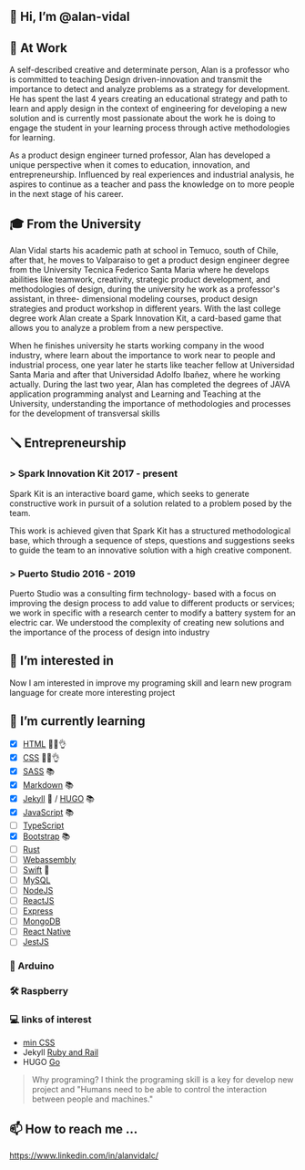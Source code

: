 
## 👋 Hi, I’m @alan-vidal

## 🧰 At Work
A self-described creative and determinate person, Alan is a professor who is committed to teaching Design driven-innovation and transmit the importance to detect and analyze problems as a strategy for development. He has spent the last 4 years creating an educational strategy and path to learn and apply design in the context of engineering for developing a new solution and is currently most passionate about the work he is doing to engage the student in your learning process through active methodologies for learning.

As a product design engineer turned professor, Alan has developed a unique perspective when it comes to education, innovation, and entrepreneurship. Influenced by real experiences and industrial analysis, he aspires to continue as a teacher and pass the knowledge on to more people in the next stage of his career.

## 🎓 From the University
Alan Vidal starts his academic path at school in Temuco, south of Chile, after that, he moves to Valparaiso to get a product design engineer degree from the University Tecnica Federico Santa Maria where he develops abilities like teamwork, creativity, strategic product development, and methodologies of design, during the university he work as a professor's assistant, in three- dimensional modeling courses, product design strategies and product workshop in different years. With the last college degree work Alan create a Spark Innovation Kit, a card-based game that allows you to analyze a problem from a new perspective.

When he finishes university he starts working company in the wood industry, where learn about the importance to work near to people and industrial process, one year later he starts like teacher fellow at Universidad Santa Maria and after that Universidad Adolfo Ibañez, where he working actually. During the last two year, Alan has completed the degrees of JAVA application programming analyst and Learning and Teaching at the University, understanding the importance of methodologies and processes for the development of transversal skills

## 🪛 Entrepreneurship
### > Spark Innovation Kit 2017 - present

Spark Kit is an interactive board game, which seeks to generate constructive work in pursuit of a solution related to a problem posed by the team.

This work is achieved given that Spark Kit has a structured methodological base, which through a sequence of steps, questions and suggestions seeks to guide the team to an innovative solution with a high creative component.

### > Puerto Studio 2016 - 2019

Puerto Studio was a consulting firm technology- based with a focus on improving the design process to add value to different products or services; we work in specific with a research center to modify a battery system for an electric car. We understood the complexity of creating new solutions and the importance of the process of design into industry

## 👀 I’m interested in 

Now I am interested in improve my programing skill and learn new program language for create more interesting project

## 🌱 I’m currently learning

- [x] [HTML](https://developer.mozilla.org/es/docs/Web/HTML) 🧑‍💻👌
- [x] [CSS](https://developer.mozilla.org/es/docs/Web/CSS) 🧑‍💻👌
- [x] [SASS](https://sass-lang.com) 📚
- [x] [Markdown](https://www.markdownguide.org) 📚
- [x] [Jekyll](https://jekyllrb.com) 🧐 / [HUGO](https://gohugo.io) 📚
- [x] [JavaScript](https://developer.mozilla.org/es/docs/Web/JavaScript) 📚
- [ ] [TypeScript](https://www.typescriptlang.org)
- [x] [Bootstrap](https://getbootstrap.com) 📚
- [ ] [Rust](https://www.rust-lang.org)
- [ ] [Webassembly](https://webassembly.org)
- [ ] [Swift](https://www.apple.com/cl/swift/) 🧐
- [ ] [MySQL](https://www.mysql.com/products/workbench/)
- [ ] [NodeJS](https://nodejs.org/en/)
- [ ] [ReactJS](https://es.reactjs.org)
- [ ] [Express](https://expressjs.com/es/)
- [ ] [MongoDB](https://www.mongodb.com)
- [ ] [React Native](https://reactnative.dev)
- [ ] [JestJS](https://jestjs.io)

[comment]: <> (Andrew->China: Says Hello
Note left of Andrew: Note to the\n left of A
Note right of China: China thinks\nabout it
China-->Andrew: How are you?
Andrew->>China: I am good thanks!)

### 🔨 Arduino

### 🛠 Raspberry

### 💻 links of interest

- [min CSS](https://www.toptal.com/developers/cssminifier/)
- Jekyll [Ruby and Rail](https://rubyonrails.org)
- HUGO [Go](https://go.dev)

> Why programing? I think the programing skill is a key for develop new project and "Humans need to be able to control the interaction between people and machines."

## 📫 How to reach me ...

https://www.linkedin.com/in/alanvidalc/

